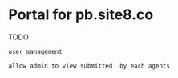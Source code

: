 Portal for pb.site8.co
============================



TODO

    user management

    allow admin to view submitted  by each agents




